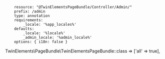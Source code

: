 ```page_admin:
    resource: "@TwinElementsPageBundle/Controller/Admin/"
    prefix: /admin
    type: annotation
    requirements:
        _locale: '%app_locales%'
    defaults:
        _locale: '%locale%'
        _admin_locale: '%admin_locale%'
    options: { i18n: false }
```
    
TwinElements\PageBundle\TwinElementsPageBundle::class => ['all' => true],
